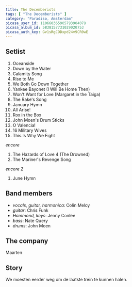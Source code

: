 ```yaml
---
title: The Decemberists
tags: [ "The Decemberists" ]
category: "Paradiso, Amsterdam"
picasa_user_id: 110660365905793904078
picasa_album_id: 5838157731029020753
picasa_auth_key: Gv1sRgCODxpd24v9CR0wE
---
```

Setlist
-------
1. Oceanside
1. Down by the Water
1. Calamity Song
1. Rise to Me
1. We Both Go Down Together
1. Yankee Bayonet (I Will Be Home Then)
1. Won't Want for Love (Margaret in the Taiga)
1. The Rake's Song
1. January Hymn
1. All Arise!
1. Rox in the Box
1. John Moen's Drum Sticks
1. O Valencia!
1. 16 Military Wives
1. This Is Why We Fight

_encore_

1. The Hazards of Love 4 (The Drowned)
1. The Mariner's Revenge Song

_encore 2_

1. June Hymn

Band members
------------
* _vocals, guitar, harmonica_: Colin Meloy
* _guitar_: Chris Funk
* _Hammond, keys_: Jenny Conlee
* _bass_: Nate Query
* _drums_: John Moen

The company
-----------
Maarten

Story
-----
We moesten eerder weg om de laatste trein te kunnen halen.
